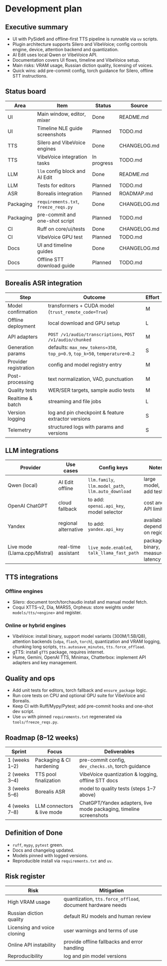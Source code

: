 # Development plan

## Executive summary
- UI with PySide6 and offline-first TTS pipeline is runnable via `uv` scripts.
- Plugin architecture supports Silero and VibeVoice; config controls engine, device, attention backend and quantization.
- AI Edit uses local Qwen or VibeVoice API.
- Documentation covers UI flows, timeline and VibeVoice setup.
- Main risks: VRAM usage, Russian diction quality, licensing of voices.
- Quick wins: add pre-commit config, torch guidance for Silero, offline STT instructions.

## Status board
| Area | Item | Status | Source |
|---|---|---|---|
| UI | Main window, editor, mixer | Done | README.md |
| UI | Timeline NLE guide screenshots | Planned | TODO.md |
| TTS | Silero and VibeVoice engines | Done | CHANGELOG.md |
| TTS | VibeVoice integration tasks | In progress | TODO.md |
| LLM | `llm` config block and AI Edit | Done | README.md |
| LLM | Tests for editors | Planned | TODO.md |
| ASR | Borealis integration | Planned | ROADMAP.md |
| Packaging | `requirements.txt`, `freeze_reqs.py` | Done | CHANGELOG.md |
| Packaging | pre-commit and one-shot script | Planned | TODO.md |
| CI | Ruff on core/ui/tests | Done | CHANGELOG.md |
| CI | VibeVoice GPU test | Planned | TODO.md |
| Docs | UI and timeline guides | Done | CHANGELOG.md |
| Docs | Offline STT download guide | Planned | TODO.md |

## Borealis ASR integration
| Step | Outcome | Effort |
|---|---|---|
| Model confirmation | transformers + CUDA model (`trust_remote_code=True`) | M |
| Offline deployment | local download and GPU setup | L |
| API adapters | `POST /v1/audio/transcriptions`, `POST /v1/audio/chunked` | M |
| Generation params | defaults: `max_new_tokens≈350`, `top_p=0.9`, `top_k=50`, `temperature=0.2` | S |
| Provider registration | config and model registry entry | M |
| Post-processing | text normalization, VAD, punctuation | M |
| Quality tests | WER/SER targets, sample audio tests | M |
| Realtime & batch | streaming and file jobs | L |
| Version logging | log and pin checkpoint & feature extractor versions | S |
| Telemetry | structured logs with params and versions | S |

## LLM integrations
| Provider | Use cases | Config keys | Notes |
|---|---|---|---|
| Qwen (local) | AI Edit offline | `llm.family`, `llm.model_path`, `llm.auto_download` | large model, add tests |
| OpenAI ChatGPT | cloud fallback | to add: `openai.api_key`, model selector | cost and API limits |
| Yandex | regional alternative | to add: `yandex.api_key` | availability depends on region |
| Live mode (Llama.cpp/Mistral) | real-time assistant | `live_mode.enabled`, `talk_llama_fast_path` | package binary, measure latency |

## TTS integrations
### Offline engines
- Silero: document torch/torchaudio install and manual model fetch.
- Coqui XTTS-v2, Dia, MARS5, Orpheus: store weights under `models/tts/<engine>` and register.

### Online or hybrid engines
- VibeVoice: install binary, support model variants (300M/1.5B/Q8), attention backends (`sdpa`, `flash`, `torch`), quantization and VRAM logging, chunking long scripts, `tts.autosave_minutes`, `tts.force_offload`.
- gTTS: install `gTTS` package, requires internet.
- Hume, Gemini, OpenAI TTS, Minimax, Chatterbox: implement API adapters and key management.

## Quality and ops
- Add unit tests for editors, torch fallback and `ensure_package` logic.
- Run core tests on CPU and optional GPU suite for VibeVoice and Borealis.
- Keep CI with Ruff/Mypy/Pytest; add pre-commit hooks and one-shot dev script.
- Use `uv` with pinned `requirements.txt` regenerated via `tools/freeze_reqs.py`.

## Roadmap (8–12 weeks)
| Sprint | Focus | Deliverables |
|---|---|---|
| 1 (weeks 1–2) | Packaging & CI hardening | pre-commit config, `dev_checks.sh`, torch guidance |
| 2 (weeks 3–4) | TTS pool finalization | VibeVoice quantization & logging, offline STT docs |
| 3 (weeks 5–6) | Borealis ASR | model to quality tests (steps 1–7 above) |
| 4 (weeks 7–8) | LLM connectors & live mode | ChatGPT/Yandex adapters, live mode packaging, timeline screenshots |

## Definition of Done
- `ruff`, `mypy`, `pytest` green.
- Docs and changelog updated.
- Models pinned with logged versions.
- Reproducible install via `requirements.txt` and `uv`.

## Risk register
| Risk | Mitigation |
|---|---|
| High VRAM usage | quantization, `tts.force_offload`, document hardware needs |
| Russian diction quality | default RU models and human review |
| Licensing and voice cloning | user warnings and terms of use |
| Online API instability | provide offline fallbacks and error handling |
| Reproducibility | log and pin model versions |
